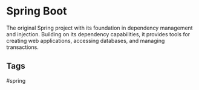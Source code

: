 # Spring Boot

The original Spring project with its foundation in dependency management and injection. Building on its dependency capabilities, it provides tools for creating web applications, accessing databases, and managing transactions.  

## Tags
#spring

